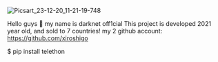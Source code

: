 ![Picsart_23-12-20_11-21-19-748](https://github.com/satomoru/-antiuserbot/assets/154405697/70eef360-3c49-4700-8cff-4a8d95b32a91)

Hello guys 🙂 
my name is darknet off1cial
This project is developed 2021 year old, and sold to 7 countries!
my 2 github account: https://github.com/xiroshigo


$ pip install telethon

